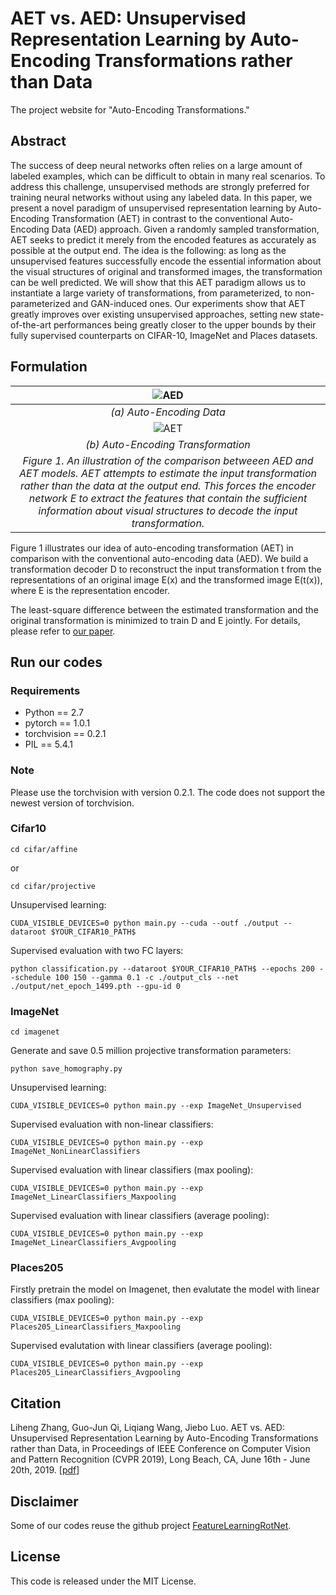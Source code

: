 # AET vs. AED: Unsupervised Representation Learning by Auto-Encoding Transformations rather than Data
The project website for "Auto-Encoding Transformations."

## Abstract 
The success of deep neural networks often relies on a large amount of labeled examples, which can be difficult to obtain in many real scenarios. To address this challenge, unsupervised methods are strongly preferred for training neural networks without using any labeled data. In this paper, we present a novel paradigm of unsupervised representation learning by Auto-Encoding Transformation (AET) in contrast to the conventional Auto-Encoding Data (AED) approach. Given a randomly sampled transformation, AET seeks to predict it merely from the encoded features as accurately as possible at the output end. The idea is the following: as long as the unsupervised features successfully encode the essential information about the visual structures of original and transformed images, the transformation can be well predicted. We will show that this AET paradigm allows us to instantiate a large variety of transformations, from parameterized, to non-parameterized and GAN-induced ones. Our experiments show that AET greatly improves over existing unsupervised approaches, setting new state-of-the-art performances being greatly closer to the upper bounds by their fully supervised counterparts on CIFAR-10, ImageNet and Places datasets.

## Formulation

| ![AED](https://github.com/maple-research-lab/AET/blob/master/resource/AED.png) |
|:--:| 
| *(a) Auto-Encoding Data* |
| ![AET](https://github.com/maple-research-lab/AET/blob/master/resource/AET.png) |
| *(b) Auto-Encoding Transformation* |
| *Figure 1. An illustration of the comparison betweeen AED and AET models. AET attempts to estimate the input transformation rather than the data at the output end. This forces the encoder network E to extract the features that contain the sufficient information about visual structures to decode the input transformation.* |

Figure 1 illustrates our idea of auto-encoding transformation (AET) in comparison with the conventional auto-encoding data (AED). We build a transformation decoder D to reconstruct the input transformation t from the representations of an original image E(x) and the transformed image E(t(x)), where E is the representation encoder. 

The least-square difference between the estimated transformation and the original transformation is minimized to train D and E jointly. For details, please refer to [our paper](https://arxiv.org/abs/1901.04596).

## Run our codes
### Requirements
- Python == 2.7
- pytorch == 1.0.1
- torchvision == 0.2.1
- PIL == 5.4.1
### Note
Please use the torchvision with version 0.2.1. The code does not support the newest version of torchvision.
### Cifar10
    cd cifar/affine
or

    cd cifar/projective
Unsupervised learning:

    CUDA_VISIBLE_DEVICES=0 python main.py --cuda --outf ./output --dataroot $YOUR_CIFAR10_PATH$ 
Supervised evaluation with two FC layers:

    python classification.py --dataroot $YOUR_CIFAR10_PATH$ --epochs 200 --schedule 100 150 --gamma 0.1 -c ./output_cls --net ./output/net_epoch_1499.pth --gpu-id 0

### ImageNet 
    cd imagenet
Generate and save 0.5 million projective transformation parameters:

    python save_homography.py
Unsupervised learning:

    CUDA_VISIBLE_DEVICES=0 python main.py --exp ImageNet_Unsupervised
Supervised evaluation with non-linear classifiers:

    CUDA_VISIBLE_DEVICES=0 python main.py --exp ImageNet_NonLinearClassifiers
Supervised evaluation with linear classifiers (max pooling):

    CUDA_VISIBLE_DEVICES=0 python main.py --exp ImageNet_LinearClassifiers_Maxpooling
Supervised evaluation with linear classifiers (average pooling):

    CUDA_VISIBLE_DEVICES=0 python main.py --exp ImageNet_LinearClassifiers_Avgpooling   

### Places205
Firstly pretrain the model on Imagenet, then evalutate the model with linear classifiers (max pooling):

    CUDA_VISIBLE_DEVICES=0 python main.py --exp Places205_LinearClassifiers_Maxpooling
    
Supervised evalutation with linear classifiers (average pooling):

    CUDA_VISIBLE_DEVICES=0 python main.py --exp Places205_LinearClassifiers_Avgpooling

## Citation

Liheng Zhang, Guo-Jun Qi, Liqiang Wang, Jiebo Luo. AET vs. AED: Unsupervised Representation Learning by Auto-Encoding Transformations rather than Data,  in Proceedings of IEEE Conference on Computer Vision and Pattern Recognition (CVPR 2019), Long Beach, CA, June 16th - June 20th, 2019. [[pdf](https://arxiv.org/abs/1901.04596)]

## Disclaimer

Some of our codes reuse the github project [FeatureLearningRotNet](https://github.com/gidariss/FeatureLearningRotNet).  

## License

This code is released under the MIT License.



